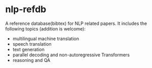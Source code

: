 # nlp-refdb
A reference database(bibtex) for NLP related papers. It includes the following topics (addition is welcome): 

- multilingual machine translation
- speech translation
- text generation
- parallel decoding and non-autoregressive Transformers
- reasoning and QA 


